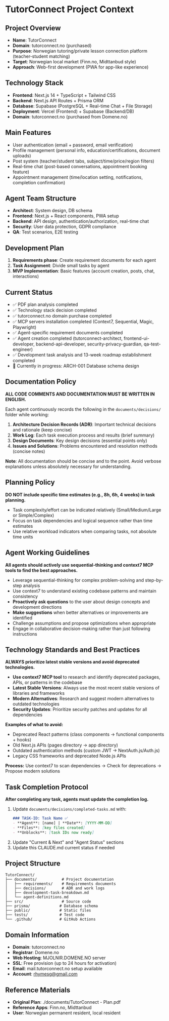 # TutorConnect Project Context

## Project Overview
- **Name**: TutorConnect
- **Domain**: tutorconnect.no (purchased)
- **Purpose**: Norwegian tutoring/private lesson connection platform (teacher-student matching)
- **Target**: Norwegian local market (Finn.no, Midttanbud style)
- **Approach**: Web-first development (PWA for app-like experience)

## Technology Stack
- **Frontend**: Next.js 14 + TypeScript + Tailwind CSS
- **Backend**: Next.js API Routes + Prisma ORM
- **Database**: Supabase (PostgreSQL + Real-time Chat + File Storage)
- **Deployment**: Vercel (Frontend) + Supabase (Backend/DB)
- **Domain**: tutorconnect.no (purchased from Domene.no)

## Main Features
- User authentication (email + password, email verification)
- Profile management (personal info, education/certifications, document uploads)
- Post system (teacher/student tabs, subject/time/price/region filters)
- Real-time chat (post-based conversations, appointment booking feature)
- Appointment management (time/location setting, notifications, completion confirmation)

## Agent Team Structure
- **Architect**: System design, DB schema
- **Frontend**: Next.js + React components, PWA setup
- **Backend**: API design, authentication/authorization, real-time chat
- **Security**: User data protection, GDPR compliance
- **QA**: Test scenarios, E2E testing

## Development Plan
1. **Requirements phase**: Create requirement documents for each agent
2. **Task Assignment**: Divide small tasks by agent
3. **MVP Implementation**: Basic features (account creation, posts, chat, interactions)

## Current Status
- ✅ PDF plan analysis completed
- ✅ Technology stack decision completed
- ✅ tutorconnect.no domain purchase completed
- ✅ MCP servers installation completed (Context7, Sequential, Magic, Playwright)
- ✅ Agent-specific requirement documents completed
- ✅ Agent creation completed (tutorconnect-architect, frontend-ui-developer, backend-api-developer, security-privacy-guardian, qa-test-engineer)
- ✅ Development task analysis and 13-week roadmap establishment completed
- 🔄 Currently in progress: ARCH-001 Database schema design

## Documentation Policy
**ALL CODE COMMENTS AND DOCUMENTATION MUST BE WRITTEN IN ENGLISH.**

Each agent continuously records the following in the `documents/decisions/` folder while working:

1. **Architecture Decision Records (ADR)**: Important technical decisions and rationale (keep concise)
2. **Work Log**: Each task execution process and results (brief summary)
3. **Design Documents**: Key design decisions (essential points only)
4. **Issues and Solutions**: Problems encountered and resolution methods (concise notes)

**Note**: All documentation should be concise and to the point. Avoid verbose explanations unless absolutely necessary for understanding.

## Planning Policy
**DO NOT include specific time estimates (e.g., 8h, 6h, 4 weeks) in task planning.**

- Task complexity/effort can be indicated relatively (Small/Medium/Large or Simple/Complex)
- Focus on task dependencies and logical sequence rather than time estimates
- Use relative workload indicators when comparing tasks, not absolute time units

## Agent Working Guidelines
**All agents should actively use sequential-thinking and context7 MCP tools to find the best approaches.**

- Leverage sequential-thinking for complex problem-solving and step-by-step analysis
- Use context7 to understand existing codebase patterns and maintain consistency
- **Proactively ask questions** to the user about design concepts and development directions
- **Make suggestions** when better alternatives or improvements are identified
- Challenge assumptions and propose optimizations when appropriate
- Engage in collaborative decision-making rather than just following instructions

## Technology Standards and Best Practices
**ALWAYS prioritize latest stable versions and avoid deprecated technologies.**

- **Use context7 MCP tool** to research and identify deprecated packages, APIs, or patterns in the codebase
- **Latest Stable Versions**: Always use the most recent stable versions of libraries and frameworks
- **Modern Alternatives**: Research and suggest modern alternatives to outdated technologies
- **Security Updates**: Prioritize security patches and updates for all dependencies

**Examples of what to avoid:**
- Deprecated React patterns (class components → functional components + hooks)  
- Old Next.js APIs (pages directory → app directory)
- Outdated authentication methods (custom JWT → NextAuth.js/Auth.js)
- Legacy CSS frameworks and deprecated Node.js APIs

**Process:** Use context7 to scan dependencies → Check for deprecations → Propose modern solutions

## Task Completion Protocol
**After completing any task, agents must update the completion log.**

1. Update `documents/decisions/completed-tasks.md` with:
   ```markdown
   ### TASK-ID: Task Name ✅
   - **Agent**: [name] | **Date**: [YYYY-MM-DD]
   - **Files**: [key files created]
   - **Unblocks**: [task IDs now ready]
   ```
2. Update "Current & Next" and "Agent Status" sections
3. Update this CLAUDE.md current status if needed

## Project Structure
```
TutorConnect/
├── documents/           # Project documentation
│   ├── requirements/    # Requirements documents
│   ├── decisions/       # ADR and work logs
│   ├── development-task-breakdown.md
│   └── agent-definitions.md
├── src/                 # Source code
├── prisma/             # Database schema
├── public/             # Static files
├── tests/              # Test code
└── .github/            # GitHub Actions
```

## Domain Information
- **Domain**: tutorconnect.no
- **Registrar**: Domene.no
- **Web Hosting**: MJOLNIR.DOMENE.NO server
- **SSL**: Free provision (up to 24 hours for activation)
- **Email**: mail.tutorconnect.no setup available
- **Account**: rhymesg@gmail.com

## Reference Materials
- **Original Plan**: ./documents/TutorConnect - Plan.pdf
- **Reference Apps**: Finn.no, Midttanbud
- **User**: Norwegian permanent resident, local resident